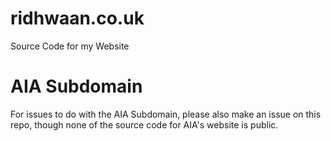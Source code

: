 # ridhwaan.co.uk
Source Code for my Website


# AIA Subdomain
For issues to do with the AIA Subdomain, please also make an issue on this repo, though none of the source code for AIA's website is public.
